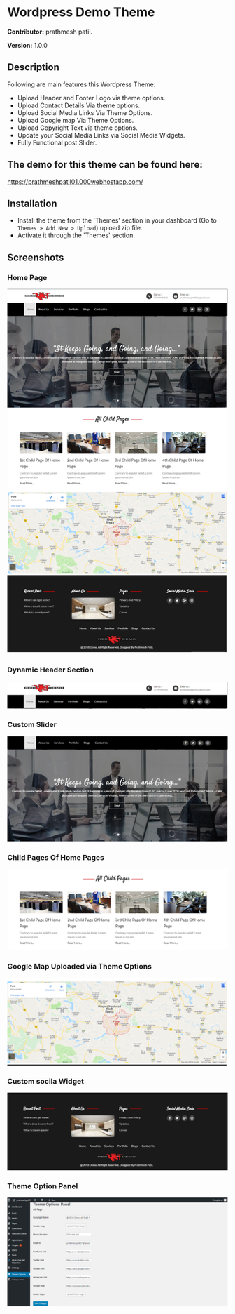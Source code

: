 Wordpress Demo Theme
=======
**Contributor:** prathmesh patil.

**Version:** 1.0.0 

## Description ##
  Following are main features this Wordpress Theme:

  *  Upload Header and Footer Logo via theme options.
  *  Upload Contact Details Via theme options.
  *  Upload Social Media Links Via Theme Options.
  *  Upload Google map Via Theme Options.
  *  Upload Copyright Text via theme options.
  *  Update your Social Media Links via Social Media Widgets.
  *  Fully Functional post Slider.



## The demo for this theme can be found here: ##
 https://prathmeshpatil01.000webhostapp.com/

## Installation ##

* Install the theme from the 'Themes' section in your dashboard (Go to `Themes > Add New > Upload`) upload zip file.
* Activate it through the 'Themes' section.


## Screenshots ##

### Home Page

![Home Page](assets/img/home.png)

### Dynamic Header Section

![Dynamic Header Section](assets/img/header.png)

### Custom Slider

![Custom Slider](assets/img/slider.png)

### Child Pages Of Home Pages

![Child Pages](assets/img/child.png)

### Google Map Uploaded via Theme Options

![Google Map](assets/img/map.png)

### Custom socila Widget

![Widget](assets/img/footer.png)

### Theme Option Panel

![Theme Option Panel](assets/img/themeoptions.png)
